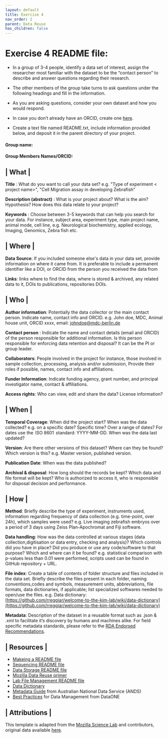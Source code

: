 ```yaml
---
layout: default
title: Exercise 4
nav_order: 2
parent: Data Reuse
has_children: false
---
```

# Exercise 4 README file:
- In a group of 3-4 people, identify a data set of interest, assign the researcher most familiar with the dataset to be the “contact person” to describe and answer questions regarding their research. 

- The other members of the group take turns to ask questions under the following headings and fill in the information. 

- As you are asking questions, consider your own dataset and how you would respond. 

- In case you don’t already have an ORCID, create one [here](https://orcid.org/).

- Create a text file named README.txt, include information provided below, and deposit it in the parent directory of your project. 

#### Group name:

#### Group Members Names/ORCID:

## | **What** |

**Title** : What do you want to call your data set?
  e.g. "Type of experiment < project name>", "Cell Migration assay in developing Zebrafish” 

**Description (abstract)** : What is your project about? What is the aim? Hypothesis? How does this data relate to your project?

**Keywords** : Choose between 3-5 keywords that can help you search for your data. For instance, subject area, experiment type, main project name, animal mode, cell line, 
  e.g. Neurological biochemistry, applied ecology, Imaging, Genomics, Zebra fish etc.
  
## | **Where** |

**Data Source**: If you included someone else's data in your data set, provide information on where it came from. It is preferable to include a permanent identifier like a DOI, or ORCID from the person you received the data from

**Links**: links where to find the data, where is stored & archived, any related data to it, DOIs to publications, repositories DOIs. 

## | **Who** |
**Author information**: Potentially the data collector or the main contact person. Indicate name, contact info and ORCID. 
e.g. John doe, MDC, Animal house unit, ORCID xxxx, email: johndoe@mdc-berlin.de

**Contact person** : Indicate the name and contact details (email and ORCID) of the person responsible for additional information. Is this person responsible for enforcing data retention and disposal? It can be the PI or group leader. 

**Collaborators**: People involved in the project for instance, those involved in sample collection, processing, analysis and/or submission, Provide their roles if possible, names, contact info and affiliations. 

**Funder Information**: Indicate funding agency, grant number,  and principal investigator name, contact & affiliations.

**Access rights**: Who can view, edit and share the data? License information?

## | **When** |

**Temporal Coverage**: When did the project start?  When was the data collected? e.g. on a specific date? Specific time? Over a range of dates? For dates use the  ISO 8601  standard: YYYY-MM-DD. When was the data last updated? 

**Version**: Are there other versions of this dataset? Where can they be found? Which version is this? e.g. Master version, published version.

**Publication Date**: When was the data published? 

**Archival & disposal**: How long should the records be kept? Which data and file format will be kept? Who is authorized to access it, who is responsible for disposal decision and performance.

## | **How** |

**Method**: Briefly describe the type of experiment, instruments used, information regarding frequency of data collection (e.g. time-point, over 24h), which samples were used?
  e.g.  Live imaging zebrafish embryos over a period of 3 days using Zeiss Plan-Apochromat and Fiji software. 

**Data handling**:  How was the data controlled at various stages (data collection,digitisation or data entry, checking and analysis)? Which controls did you have in place? Did you produce or use any code/software to that purpose? Which and where can it be found? 
e.g. statistical comparison with p-values less than 0.01 were performed, scripts used can be found in GitHub repository + URL. 

**File index**: Create a table of contents of folder structure and files included in the data set. Briefly describe the files present in each folder, naming conventions,codes and symbols, measurement units, abbreviations, file formats, data dictionaries, if applicable; list specialized softwares needed to open/use the files. 
e.g. Data dictionary: [https://github.com/rreggiar/welcome-to-the-kim-lab/wiki/data-dictionary](https://github.com/rreggiar/welcome-to-the-kim-lab/wiki/data-dictionary) 

**Metadata**: Description of the dataset in a reusable format such as .json & .xml to facilitate it’s discovery by humans and machines alike. For field specific metadata standards, please refer to the [RDA Endorsed Recommendations](https://www.rd-alliance.org/recommendations-and-outputs/all-recommendations-and-outputs). 

## | **Resources** |


* [Makeing a README file](http://jonathanpeelle.net/making-a-readme-file)
* [Sequencing README file](https://github.com/RobertsLab/project-olympia.oyster-genomic/wiki/Genotype-by-sequencing-November-2015)
* [Data Storage README file](https://github.com/MarioniLab/CommonResources/wiki/Tier-3-data-storage)
* [Mozilla Data Reuse primer](https://mozillascience.github.io/working-open-workshop/data_reuse/)
* [Lab File Management README file](https://github.com/PlummerLab/Protocols/wiki/File-Management) 
* [Data Dictionary](https://github.com/rreggiar/welcome-to-the-kim-lab/wiki/data-dictionary)
* [Metadata Guide](https://www.ands.org.au/__data/assets/pdf_file/0004/728041/Metadata-Workinglevel.pdf) from Australian National Data Service (ANDS) 
* [Best Practices](https://www.dataone.org/sites/all/documents/DataONE_BP_Primer_020212.pdf) for Data Management from DataONE

## | **Attributions** |
This template is adapted from the [Mozilla Science Lab](https://wiki.mozilla.org/ScienceLab) and contributors, original data available [here](https://github.com/mozillascience/working-open-workshop/blob/gh-pages/handouts/data_reuse_plan_template.md).
